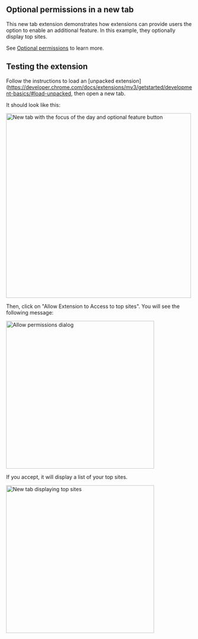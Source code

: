 ## Optional permissions in a new tab

This new tab extension demonstrates how extensions can provide users the option to enable an additional feature. In this example, they optionally display top sites.

See [Optional permissions](https://developer.chrome.com/docs/extensions/reference/permissions/) to learn more.

## Testing the extension

Follow the instructions to load an [unpacked extension](https://developer.chrome.com/docs/extensions/mv3/getstarted/development-basics/#load-unpacked, then open a new tab.

It should look like this:

<img src="https://wd.imgix.net/image/BhuKGJaIeLNPW9ehns59NfwqKxF2/28zBZUTWK1aAZPnKs4ZD.png" alt="New tab with the focus of the day and optional feature button" width="500"/>

Then, click on "Allow Extension to Access to top sites". You will see the following message:

<img src="https://wd.imgix.net/image/BhuKGJaIeLNPW9ehns59NfwqKxF2/rPN5Co1OdkuIZpfAAgPg.png" alt="Allow permissions dialog" width="400"/>

If you accept, it will display a list of your top sites.

<img src="https://wd.imgix.net/image/BhuKGJaIeLNPW9ehns59NfwqKxF2/ibZ6PqWHsU2v0Y1h0ig2.png" alt="New tab displaying top sites" width="400"/>

